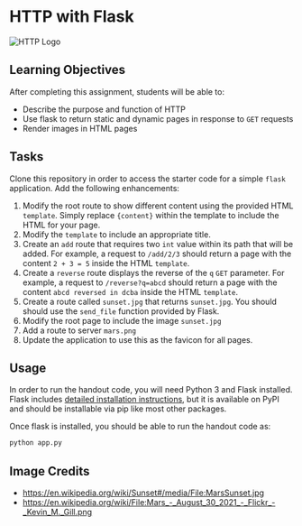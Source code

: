 HTTP with Flask
===============

![HTTP Logo](https://upload.wikimedia.org/wikipedia/commons/thumb/5/5b/HTTP_logo.svg/330px-HTTP_logo.svg.png)

Learning Objectives
-------------------

After completing this assignment, students will be able to:

- Describe the purpose and function of HTTP
- Use flask to return static and dynamic pages in response to `GET` requests
- Render images in HTML pages

Tasks
-----

Clone this repository in order to access the starter code for a simple `flask` application. Add the following enhancements:

1. Modify the root route to show different content using the provided HTML `template`. Simply replace `{content}` within the template to include the HTML for your page.
2. Modify the `template` to include an appropriate title.
3. Create an `add` route that requires two `int` value within its path that will be added. For example, a request to `/add/2/3` should return a page with the content `2 + 3 = 5` inside the HTML `template`.
4. Create a `reverse` route displays the reverse of the `q` `GET` parameter. For example, a request to `/reverse?q=abcd` should return a page with the content `abcd reversed in dcba` inside the HTML `template`.
5. Create a route called `sunset.jpg` that returns `sunset.jpg`. You should should use the `send_file` function provided by Flask.
6. Modify the root page to include the image `sunset.jpg`
7. Add a route to server `mars.png`
8. Update the application to use this as the favicon for all pages.

Usage
-----

In order to run the handout code, you will need Python 3 and Flask installed. Flask includes [detailed installation instructions](https://flask.palletsprojects.com/en/stable/installation/), but it is available on PyPI and should be installable via pip like most other packages.

Once flask is installed, you should be able to run the handout code as:

```sh
python app.py
```

Image Credits
-------------

- https://en.wikipedia.org/wiki/Sunset#/media/File:MarsSunset.jpg
- https://en.wikipedia.org/wiki/File:Mars_-_August_30_2021_-_Flickr_-_Kevin_M._Gill.png
